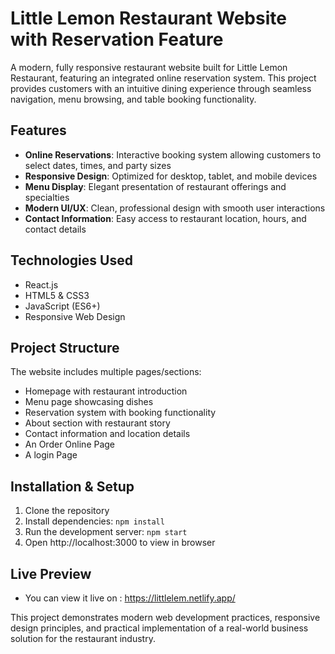 # Little Lemon Restaurant Website with Reservation Feature

A modern, fully responsive restaurant website built for Little Lemon Restaurant, featuring an integrated online reservation system. This project provides customers with an intuitive dining experience through seamless navigation, menu browsing, and table booking functionality.

## Features

- **Online Reservations**: Interactive booking system allowing customers to select dates, times, and party sizes
- **Responsive Design**: Optimized for desktop, tablet, and mobile devices
- **Menu Display**: Elegant presentation of restaurant offerings and specialties
- **Modern UI/UX**: Clean, professional design with smooth user interactions
- **Contact Information**: Easy access to restaurant location, hours, and contact details

## Technologies Used

- React.js
- HTML5 & CSS3
- JavaScript (ES6+)
- Responsive Web Design
  

## Project Structure

The website includes multiple pages/sections:
- Homepage with restaurant introduction
- Menu page showcasing dishes
- Reservation system with booking functionality
- About section with restaurant story
- Contact information and location details
- An Order Online Page
- A login Page

## Installation & Setup

1. Clone the repository
2. Install dependencies: `npm install`
3. Run the development server: `npm start`
4. Open http://localhost:3000 to view in browser

## Live Preview
- You can view it live on : https://littlelem.netlify.app/

This project demonstrates modern web development practices, responsive design principles, and practical implementation of a real-world business solution for the restaurant industry.
